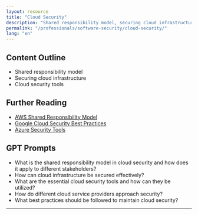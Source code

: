 ```yaml
---
layout: resource
title: "Cloud Security"
description: "Shared responsibility model, securing cloud infrastructure, and cloud security tools."
permalink: "/professionals/software-security/cloud-security/"
lang: "en"
---
```


## Content Outline

- Shared responsibility model
- Securing cloud infrastructure
- Cloud security tools

## Further Reading

- [AWS Shared Responsibility Model](https://aws.amazon.com/compliance/shared-responsibility-model/)
- [Google Cloud Security Best Practices](https://cloud.google.com/security/best-practices)
- [Azure Security Tools](https://azure.microsoft.com/en-us/overview/security-tools/)

## GPT Prompts

- What is the shared responsibility model in cloud security and how does it apply to different stakeholders?
- How can cloud infrastructure be secured effectively?
- What are the essential cloud security tools and how can they be utilized?
- How do different cloud service providers approach security?
- What best practices should be followed to maintain cloud security?

---
